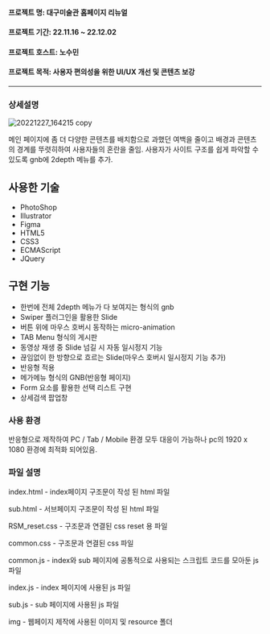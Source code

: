 #### 프로젝트 명: 대구미술관 홈페이지 리뉴얼
#### 프로젝트 기간: 22.11.16 ~ 22.12.02
#### 프로젝트 호스트: 노수민
#### 프로젝트 목적: 사용자 편의성을 위한 UI/UX 개선 및 콘텐츠 보강
------------
### 상세설명
![20221227_164215 copy](https://user-images.githubusercontent.com/117888227/209630491-a342c193-8f4c-4392-a872-fa045190ad2c.png)

메인 페이지에 좀 더 다양한 콘텐츠를 배치함으로 과했던 여백을 줄이고 배경과 콘텐츠의 경계를 뚜렷히하여 사용자들의 혼란을 줄임.
사용자가 사이트 구조를 쉽게 파악할 수 있도록 gnb에 2depth 메뉴를 추가.

## 사용한 기술
+ PhotoShop
+ Illustrator
+ Figma
+ HTML5
+ CSS3
+ ECMAScript
+ JQuery

## 구현 기능
+ 한번에 전체 2depth 메뉴가 다 보여지는 형식의 gnb
+ Swiper 플러그인을 활용한 Slide
+ 버튼 위에 마우스 호버시 동작하는 micro-animation
+ TAB Menu 형식의 게시판
+ 동영상 재생 중 Slide 넘길 시 자동 일시정지 기능
+ 끊임없이 한 방향으로 흐르는 Slide(마우스 호버시 일시정지 기능 추가)
+ 반응형 적용
+ 메가메뉴 형식의 GNB(반응형 페이지)
+ Form 요소를 활용한 선택 리스트 구현
+ 상세검색 팝업창

### 사용 환경
반응형으로 제작하여 PC / Tab / Mobile 환경 모두 대응이 가능하나 pc의 1920 x 1080 환경에 최적화 되어있음.

### 파일 설명
index.html - index페이지 구조문이 작성 된 html 파일

sub.html - 서브페이지 구조문이 작성 된 html 파일

RSM_reset.css - 구조문과 연결된 css reset 용 파일

common.css - 구조문과 연결된 css 파일

common.js - index와 sub 페이지에 공통적으로 사용되는 스크립트 코드를 모아둔 js 파일

index.js - index 페이지에 사용된 js 파일

sub.js - sub 페이지에 사용된 js 파일

img - 웹페이지 제작에 사용된 이미지 및 resource 폴더
